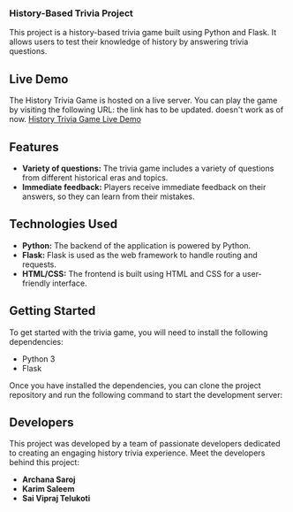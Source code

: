 ### History-Based Trivia Project

This project is a history-based trivia game built using Python and Flask. It allows users to test their knowledge of history by answering trivia questions.

## Live Demo

The History Trivia Game is hosted on a live server. You can play the game by visiting the following URL:
the link has to be updated. doesn't work as of now.
[History Trivia Game Live Demo](https://history-trivia-game.herokuapp.com/)

## Features

* **Variety of questions:** The trivia game includes a variety of questions from different historical eras and topics.
* **Immediate feedback:** Players receive immediate feedback on their answers, so they can learn from their mistakes.
  
## Technologies Used

- **Python:** The backend of the application is powered by Python.
- **Flask:** Flask is used as the web framework to handle routing and requests.
- **HTML/CSS:** The frontend is built using HTML and CSS for a user-friendly interface.

## Getting Started

To get started with the trivia game, you will need to install the following dependencies:

* Python 3
* Flask

Once you have installed the dependencies, you can clone the project repository and run the following command to start the development server:

## Developers

This project was developed by a team of passionate developers dedicated to creating an engaging history trivia experience. Meet the developers behind this project:

- **Archana Saroj**
- **Karim Saleem**
- **Sai Vipraj Telukoti**
